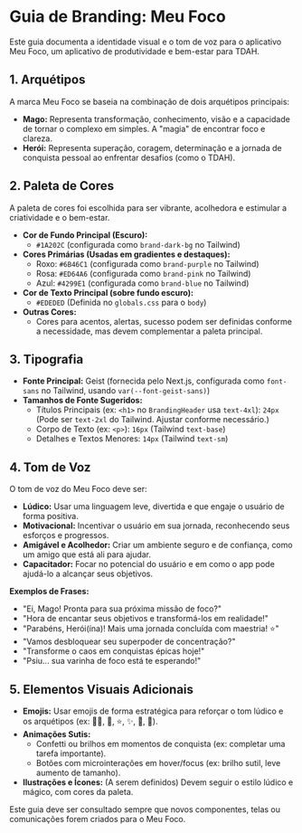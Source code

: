 # Guia de Branding: Meu Foco

Este guia documenta a identidade visual e o tom de voz para o aplicativo Meu Foco, um aplicativo de produtividade e bem-estar para TDAH.

## 1. Arquétipos

A marca Meu Foco se baseia na combinação de dois arquétipos principais:

*   **Mago:** Representa transformação, conhecimento, visão e a capacidade de tornar o complexo em simples. A "magia" de encontrar foco e clareza.
*   **Herói:** Representa superação, coragem, determinação e a jornada de conquista pessoal ao enfrentar desafios (como o TDAH).

## 2. Paleta de Cores

A paleta de cores foi escolhida para ser vibrante, acolhedora e estimular a criatividade e o bem-estar.

*   **Cor de Fundo Principal (Escuro):**
    *   `#1A202C` (configurada como `brand-dark-bg` no Tailwind)
*   **Cores Primárias (Usadas em gradientes e destaques):**
    *   Roxo: `#6B46C1` (configurada como `brand-purple` no Tailwind)
    *   Rosa: `#ED64A6` (configurada como `brand-pink` no Tailwind)
    *   Azul: `#4299E1` (configurada como `brand-blue` no Tailwind)
*   **Cor de Texto Principal (sobre fundo escuro):**
    *   `#EDEDED` (Definida no `globals.css` para o `body`)
*   **Outras Cores:**
    *   Cores para acentos, alertas, sucesso podem ser definidas conforme a necessidade, mas devem complementar a paleta principal.

## 3. Tipografia

*   **Fonte Principal:** Geist (fornecida pelo Next.js, configurada como `font-sans` no Tailwind, usando `var(--font-geist-sans)`)
*   **Tamanhos de Fonte Sugeridos:**
    *   Títulos Principais (ex: `<h1>` no `BrandingHeader` usa `text-4xl`): `24px` (Pode ser `text-2xl` do Tailwind. Ajustar conforme necessário.)
    *   Corpo de Texto (ex: `<p>`): `16px` (Tailwind `text-base`)
    *   Detalhes e Textos Menores: `14px` (Tailwind `text-sm`)

## 4. Tom de Voz

O tom de voz do Meu Foco deve ser:

*   **Lúdico:** Usar uma linguagem leve, divertida e que engaje o usuário de forma positiva.
*   **Motivacional:** Incentivar o usuário em sua jornada, reconhecendo seus esforços e progressos.
*   **Amigável e Acolhedor:** Criar um ambiente seguro e de confiança, como um amigo que está ali para ajudar.
*   **Capacitador:** Focar no potencial do usuário e em como o app pode ajudá-lo a alcançar seus objetivos.

**Exemplos de Frases:**

*   "Ei, Mago! Pronta para sua próxima missão de foco?"
*   "Hora de encantar seus objetivos e transformá-los em realidade!"
*   "Parabéns, Herói(ína)! Mais uma jornada concluída com maestria! ⭐"
*   "Vamos desbloquear seu superpoder de concentração?"
*   "Transforme o caos em conquistas épicas hoje!"
*   "Psiu... sua varinha de foco está te esperando!"

## 5. Elementos Visuais Adicionais

*   **Emojis:** Usar emojis de forma estratégica para reforçar o tom lúdico e os arquétipos (ex: 🧙‍♂️, 🦄, ⭐, ✨, 🎯, 🚀).
*   **Animações Sutis:**
    *   Confetti ou brilhos em momentos de conquista (ex: completar uma tarefa importante).
    *   Botões com microinterações em hover/focus (ex: brilho sutil, leve aumento de tamanho).
*   **Ilustrações e Ícones:** (A serem definidos) Devem seguir o estilo lúdico e mágico, com cores da paleta.

Este guia deve ser consultado sempre que novos componentes, telas ou comunicações forem criados para o Meu Foco.
